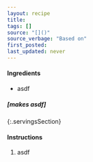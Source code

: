 ```yaml
---
layout: recipe
title:  
tags: []
source: "[]()" 
source_verbage: "Based on"
first_posted: 
last_updated: never
---
```


#### Ingredients
- asdf

##### [makes asdf]
{:.servingsSection}

#### Instructions
1. asdf